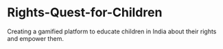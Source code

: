 # Rights-Quest-for-Children
Creating a gamified platform to educate children in India about their rights and empower them.
